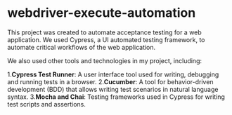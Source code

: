 # webdriver-execute-automation

This project was created to automate acceptance testing for a web application. We used Cypress, a UI automated testing framework, to automate critical workflows of the web application.

We also used other tools and technologies in my project, including:

1.**Cypress Test Runner**: A user interface tool used for writing, debugging and running tests in a browser.
2.**Cucumber**: A tool for behavior-driven development (BDD) that allows writing test scenarios in natural language syntax.
3.**Mocha and Chai**: Testing frameworks used in Cypress for writing test scripts and assertions.
